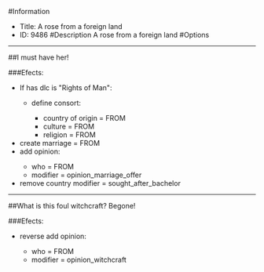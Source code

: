 #Information
 - Title: A rose from a foreign land
 - ID: 9486
#Description
A rose from a foreign land
#Options

___
##I must have her!

###Efects:<ul><li>If has dlc is "Rights of Man":</li><ul><li>define consort:</li><ul><li>country of origin = FROM</li><li>culture = FROM</li><li>religion = FROM</li></ul></ul><li>create marriage = FROM</li><li>add opinion:</li><ul><li>who = FROM</li><li>modifier = opinion_marriage_offer</li></ul><li>remove country modifier = sought_after_bachelor</li></ul>

___
##What is this foul witchcraft? Begone!

###Efects:<ul><li>reverse add opinion:</li><ul><li>who = FROM</li><li>modifier = opinion_witchcraft</li></ul></ul>
